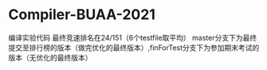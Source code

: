 # Compiler-BUAA-2021
编译实验代码 最终竞速排名在24/151（6个testfile取平均）
master分支下为最终提交至排行榜的版本（做完优化的最终版本）,finForTest分支下为参加期末考试的版本（无优化的最终版本）

